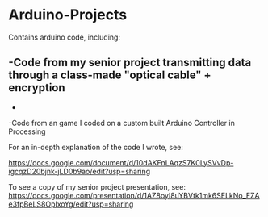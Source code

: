 # Arduino-Projects
Contains arduino code, including:

-Code from my senior project transmitting data through a class-made "optical cable" + encryption
  -
  -
-Code from an game I coded on a custom built Arduino Controller in Processing



For an in-depth explanation of the code I wrote, see:

https://docs.google.com/document/d/10dAKFnLAqzS7K0LySVvDp-igcqzD20bjnk-jLD0b9ao/edit?usp=sharing

To see a copy of my senior project presentation, see:
https://docs.google.com/presentation/d/1AZ8oyI8uYBVtk1mk6SELkNo_FZAe3fpBeLS8OpIxoYg/edit?usp=sharing
